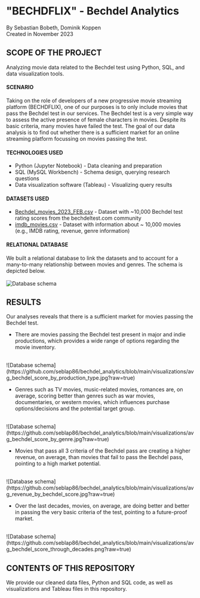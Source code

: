 # "BECHDFLIX" - Bechdel Analytics

By Sebastian Bobeth, Dominik Koppen  
Created in November 2023


## SCOPE OF THE PROJECT
Analyzing movie data related to the Bechdel test using Python, SQL, and data visualization tools.

#### SCENARIO
Taking on the role of developers of a new progressive movie streaming platform (BECHDFLIX), one of our purposes is to only include movies that pass the Bechdel test in our services. The Bechdel test is a very simple way to assess the active presence of female characters in movies. Despite its basic criteria, many movies have failed the test.
The goal of our data analysis is to find out whether there is a sufficient market for an online streaming platform focussing on movies passing the test.

#### TECHNOLOGIES USED
- Python (Jupyter Notebook) - Data cleaning and preparation
- SQL (MySQL Workbench) - Schema design, querying research questions
- Data visualization software (Tableau) - Visualizing query results

#### DATASETS USED
- [Bechdel_movies_2023_FEB.csv](https://www.kaggle.com/datasets/treelunar/bechdel-test-movies-as-of-feb-28-2023) - Dataset with ~10,000 Bechdel test rating scores from the bechdeltest.com community
- [imdb_movies.csv](https://www.kaggle.com/datasets/ashpalsingh1525/imdb-movies-dataset) - Dataset with information about ~ 10,000 movies (e.g., IMDB rating, revenue, genre information)

#### RELATIONAL DATABASE
We built a relational database to link the datasets and to account for a many-to-many relationship between movies and genres. The schema is depicted below.  
<br>
![Database schema](https://github.com/seblap86/bechdel_analytics/blob/main/bechdel_analytics_ERD.jpg?raw=true)

## RESULTS 
Our analyses reveals that there is a sufficient market for movies passing the Bechdel test.
- There are movies passing the Bechdel test present in major and indie productions, which provides a wide range of options regarding the movie inventory.  
<br>
![Database schema](https://github.com/seblap86/bechdel_analytics/blob/main/visualizations/avg_bechdel_score_by_production_type.jpg?raw=true)

- Genres such as TV movies, music-related movies, romances are, on average, scoring better than genres such as war movies, documentaries, or western movies, which influences purchase options/decisions and the potential target group.  
<br>
![Database schema](https://github.com/seblap86/bechdel_analytics/blob/main/visualizations/avg_bechdel_score_by_genre.jpg?raw=true)

- Movies that pass all 3 criteria of the Bechdel pass are creating a higher revenue, on average, than movies that fail to pass the Bechdel pass, pointing to a high market potential.  
<br>
![Database schema](https://github.com/seblap86/bechdel_analytics/blob/main/visualizations/avg_revenue_by_bechdel_score.jpg?raw=true)

- Over the last decades, movies, on average, are doing better and better in passing the very basic criteria of the test, pointing to a future-proof market.  
<br>
![Database schema](https://github.com/seblap86/bechdel_analytics/blob/main/visualizations/avg_bechdel_score_through_decades.png?raw=true)

## CONTENTS OF THIS REPOSITORY
We provide our cleaned data files, Python and SQL code, as well as visualizations and Tableau files in this repository.
